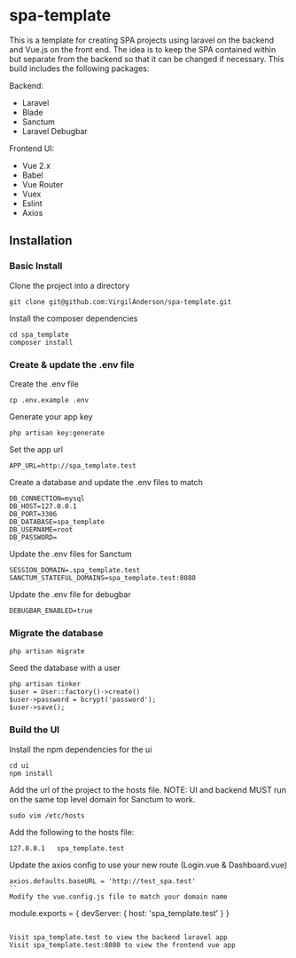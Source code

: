 # spa-template

This is a template for creating SPA projects using laravel on the backend and Vue.js on the front end. The idea is to keep the SPA contained within but separate from the backend so that it can be changed if necessary. This build includes the following packages:

Backend:

-   Laravel
-   Blade
-   Sanctum
-   Laravel Debugbar

Frontend UI:

-   Vue 2.x
-   Babel
-   Vue Router
-   Vuex
-   Eslint
-   Axios

## Installation

### Basic Install

Clone the project into a directory

```
git clone git@github.com:VirgilAnderson/spa-template.git
```

Install the composer dependencies

```
cd spa_template
composer install
```

### Create & update the .env file

Create the .env file

```
cp .env.example .env
```

Generate your app key

```
php artisan key:generate
```

Set the app url

```
APP_URL=http://spa_template.test
```

Create a database and update the .env files to match

```
DB_CONNECTION=mysql
DB_HOST=127.0.0.1
DB_PORT=3306
DB_DATABASE=spa_template
DB_USERNAME=root
DB_PASSWORD=
```

Update the .env files for Sanctum

```
SESSION_DOMAIN=.spa_template.test
SANCTUM_STATEFUL_DOMAINS=spa_template.test:8080
```

Update the .env file for debugbar

```
DEBUGBAR_ENABLED=true
```

### Migrate the database

```
php artisan migrate
```

Seed the database with a user

```
php artisan tinker
$user = User::factory()->create()
$user->password = bcrypt('password');
$user->save();
```

### Build the UI

Install the npm dependencies for the ui

```
cd ui
npm install
```

Add the url of the project to the hosts file. NOTE: UI and backend MUST run on the same top level domain for Sanctum to work.

```
sudo vim /etc/hosts
```

Add the following to the hosts file:

```
127.0.0.1   spa_template.test
```

Update the axios config to use your new route (Login.vue & Dashboard.vue)

```
axios.defaults.baseURL = 'http://test_spa.test'
``
Modify the vue.config.js file to match your domain name

```

module.exports = {
devServer: {
host: 'spa_template.test'
}
}

```

Visit spa_template.test to view the backend laravel app
Visit spa_template.test:8080 to view the frontend vue app
```
